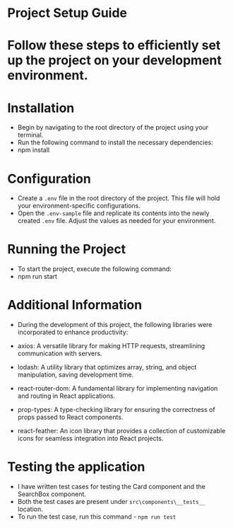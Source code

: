 # Project Setup Guide
# Follow these steps to efficiently set up the project on your development environment.


# Installation

- Begin by navigating to the root directory of the project using your terminal.
- Run the following command to install the necessary dependencies:
- npm install

# Configuration

- Create a `.env` file in the root directory of the project. This file will hold your environment-specific configurations.
- Open the `.env-sample` file and replicate its contents into the newly created `.env` file. Adjust the values as needed for your environment.

# Running the Project

- To start the project, execute the following command:
- npm run start

# Additional Information

- During the development of this project, the following libraries were incorporated to enhance productivity:

- axios: A versatile library for making HTTP requests, streamlining communication with servers.
- lodash: A utility library that optimizes array, string, and object manipulation, saving development time.
- react-router-dom: A fundamental library for implementing navigation and routing in React applications.
- prop-types: A type-checking library for ensuring the correctness of props passed to React components.
- react-feather: An icon library that provides a collection of customizable icons for seamless integration into React projects.


# Testing the application

- I have written test cases for testing the Card component and the SearchBox component.
- Both the test cases are present under `src\components\__tests__` location.
- To run the test case, run this command - `npm run test`